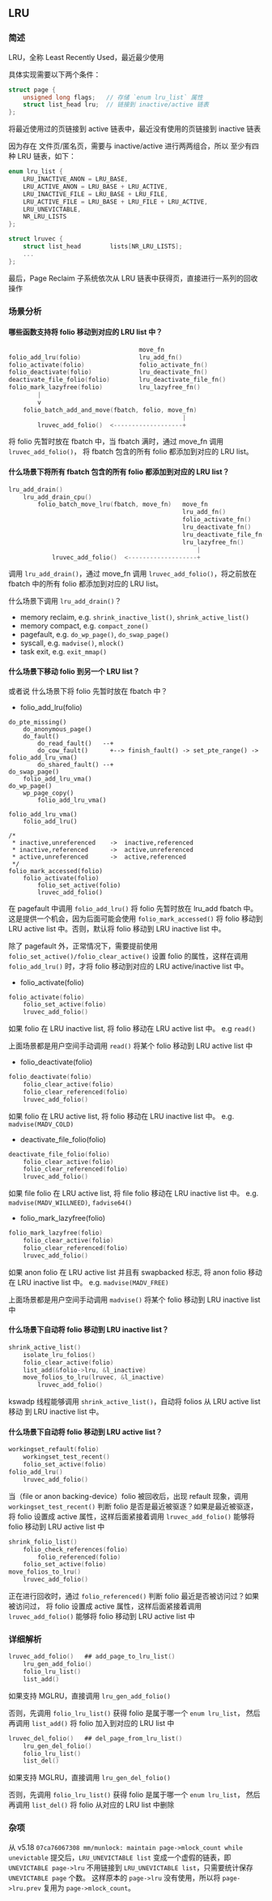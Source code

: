 ## LRU

### 简述

LRU，全称 Least Recently Used，最近最少使用

具体实现需要以下两个条件：

```c
struct page {
    unsigned long flags;   // 存储 `enum lru_list` 属性
    struct list_head lru;  // 链接到 inactive/active 链表
};
```

将最近使用过的页链接到 active 链表中，最近没有使用的页链接到 inactive 链表

因为存在 文件页/匿名页，需要与 inactive/active 进行两两组合，所以
至少有四种 LRU 链表，如下：

```c
enum lru_list {
    LRU_INACTIVE_ANON = LRU_BASE,
    LRU_ACTIVE_ANON = LRU_BASE + LRU_ACTIVE,
    LRU_INACTIVE_FILE = LRU_BASE + LRU_FILE,
    LRU_ACTIVE_FILE = LRU_BASE + LRU_FILE + LRU_ACTIVE,
    LRU_UNEVICTABLE,
    NR_LRU_LISTS
};

struct lruvec {
    struct list_head		lists[NR_LRU_LISTS];
    ...
};
```

最后，Page Reclaim 子系统依次从 LRU 链表中获得页，直接进行一系列的回收操作

### 场景分析

#### 哪些函数支持将 folio 移动到对应的 LRU list 中？

```c
                                    move_fn
folio_add_lru(folio)                lru_add_fn()
folio_activate(folio)               folio_activate_fn()
folio_deactivate(folio)             lru_deactivate_fn()
deactivate_file_folio(folio)        lru_deactivate_file_fn()
folio_mark_lazyfree(folio)          lru_lazyfree_fn()
        |
        v
    folio_batch_add_and_move(fbatch, folio, move_fn)
                                                |
        lruvec_add_folio()  <-------------------+
```

将 folio 先暂时放在 fbatch 中，当 fbatch 满时，通过 move_fn 调用 `lruvec_add_folio()`，
将 fbatch 包含的所有 folio 都添加到对应的 LRU list。

#### 什么场景下将所有 fbatch 包含的所有 folio 都添加到对应的 LRU list？

```c
lru_add_drain()
    lru_add_drain_cpu()
        folio_batch_move_lru(fbatch, move_fn)   move_fn
                                                lru_add_fn()
                                                folio_activate_fn()
                                                lru_deactivate_fn()
                                                lru_deactivate_file_fn()
                                                lru_lazyfree_fn()
                                                    |
            lruvec_add_folio()  <-------------------+
```

调用 `lru_add_drain()`，通过 move_fn 调用 `lruvec_add_folio()`，将之前放在
fbatch 中的所有 folio 都添加到对应的 LRU list。

什么场景下调用 `lru_add_drain()`？

* memory reclaim, e.g. `shrink_inactive_list()`, `shrink_active_list()`
* memory compact, e.g. `compact_zone()`
* pagefault,      e.g. `do_wp_page()`, `do_swap_page()`
* syscall,        e.g. `madvise()`, `mlock()`
* task exit,      e.g. `exit_mmap()`

#### 什么场景下移动 folio 到另一个 LRU list？

或者说 什么场景下将 folio 先暂时放在 fbatch 中？

* folio_add_lru(folio)

```
do_pte_missing()
    do_anonymous_page()
    do_fault()
        do_read_fault()   --+
        do_cow_fault()      +--> finish_fault() -> set_pte_range() -> folio_add_lru_vma()
        do_shared_fault() --+
do_swap_page()
    folio_add_lru_vma()
do_wp_page()
    wp_page_copy()
        folio_add_lru_vma()

folio_add_lru_vma()
    folio_add_lru()

/*
 * inactive,unreferenced    ->  inactive,referenced
 * inactive,referenced      ->  active,unreferenced
 * active,unreferenced      ->  active,referenced
 */
folio_mark_accessed(folio)
    folio_activate(folio)
        folio_set_active(folio)
        lruvec_add_folio()
```

在 pagefault 中调用 `folio_add_lru()` 将 folio 先暂时放在 lru_add fbatch 中。
这是提供一个机会，因为后面可能会使用 `folio_mark_accessed()` 将 folio 移动到
LRU active list 中。否则，默认将 folio 移动到 LRU inactive list 中。

除了 pagefault 外，正常情况下，需要提前使用 `folio_set_active()/folio_clear_active()`
设置 folio 的属性，这样在调用 `folio_add_lru()` 时，才将 folio 移动到对应的
LRU active/inactive list 中。

* folio_activate(folio)

```c
folio_activate(folio)
    folio_set_active(folio)
    lruvec_add_folio()
```

如果 folio 在 LRU inactive list, 将 folio 移动在 LRU active list 中。
e.g `read()`

上面场景都是用户空间手动调用 `read()` 将某个 folio 移动到 LRU active list 中

* folio_deactivate(folio)

```c
folio_deactivate(folio)
    folio_clear_active(folio)
    folio_clear_referenced(folio)
    lruvec_add_folio()
```

如果 folio 在 LRU active list, 将 folio 移动在 LRU inactive list 中。
e.g. `madvise(MADV_COLD)`

* deactivate_file_folio(folio)

```c
deactivate_file_folio(folio)
    folio_clear_active(folio)
    folio_clear_referenced(folio)
    lruvec_add_folio()
```

如果 file folio 在 LRU active list, 将 file folio 移动在 LRU inactive list 中。
e.g. `madvise(MADV_WILLNEED)`, `fadvise64()`

* folio_mark_lazyfree(folio)

```c
folio_mark_lazyfree(folio)
    folio_clear_active(folio)
    folio_clear_referenced(folio)
    lruvec_add_folio()
```

如果 anon folio 在 LRU active list 并且有 swapbacked 标志, 将 anon folio 移动在 LRU inactive list 中。
e.g. `madvise(MADV_FREE)`

上面场景都是用户空间手动调用 `madvise()` 将某个 folio 移动到 LRU inactive list 中

#### 什么场景下自动将 folio 移动到 LRU inactive list？

```c
shrink_active_list()
    isolate_lru_folios()
    folio_clear_active(folio)
    list_add(&folio->lru, &l_inactive)
    move_folios_to_lru(lruvec, &l_inactive)
        lruvec_add_folio()
```

kswadp 线程能够调用 `shrink_active_list()`，自动将 folios 从 LRU active list 移动
到 LRU inactive list 中。

#### 什么场景下自动将 folio 移动到 LRU active list？

```c
workingset_refault(folio)
    workingset_test_recent()
    folio_set_active(folio)
folio_add_lru()
    lruvec_add_folio()
```

当（file or anon backing-device）folio 被回收后，出现 refault 现象，调用
`workingset_test_recent()` 判断 folio 是否是最近被驱逐？如果是最近被驱逐，
将 folio 设置成 active 属性，这样后面紧接着调用 `lruvec_add_folio()` 能够将 folio
移动到 LRU active list 中

```c
shrink_folio_list()
    folio_check_references(folio)
        folio_referenced(folio)
    folio_set_active(folio)
move_folios_to_lru()
    lruvec_add_folio()
```

正在进行回收时，通过 `folio_referenced()` 判断 folio 最近是否被访问过？如果被访问过，
将 folio 设置成 active 属性，这样后面紧接着调用 `lruvec_add_folio()` 能够将 folio
移动到 LRU active list 中

### 详细解析

```c
lruvec_add_folio()   ## add_page_to_lru_list()
    lru_gen_add_folio()
    folio_lru_list()
    list_add()
```

如果支持 MGLRU，直接调用 `lru_gen_add_folio()`

否则，先调用 `folio_lru_list()` 获得 folio 是属于哪一个 `enum lru_list`，
然后再调用 `list_add()` 将 folio 加入到对应的 LRU list 中

```c
lruvec_del_folio()   ## del_page_from_lru_list()
    lru_gen_del_folio()
    folio_lru_list()
    list_del()
```

如果支持 MGLRU，直接调用 `lru_gen_del_folio()`

否则，先调用 `folio_lru_list()` 获得 folio 是属于哪一个 `enum lru_list`，
然后再调用 `list_del()` 将 folio 从对应的 LRU list 中删除

### 杂项

从 v5.18 `07ca76067308 mm/munlock: maintain page->mlock_count while unevictable`
提交后，`LRU_UNEVICTABLE list` 变成一个虚假的链表，即 `UNEVICTABLE page->lru`
不用链接到 `LRU_UNEVICTABLE list`，只需要统计保存 `UNEVICTABLE page` 个数。
这样原本的 `page->lru` 没有使用，所以将 `page->lru.prev` 复用为 `page->mlock_count`。
